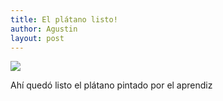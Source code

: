 ```yaml
---
title: El plátano listo!
author: Agustin
layout: post
---
```


![][1]

Ahí quedó listo el plátano pintado por el aprendiz

[1]: /images/pared-platano.jpg
